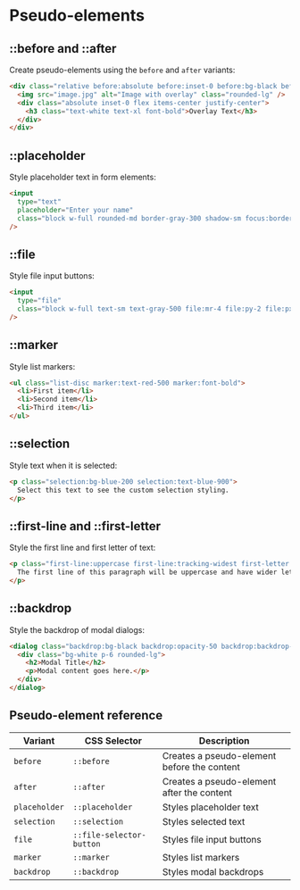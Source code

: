 # Pseudo-elements

## ::before and ::after

Create pseudo-elements using the `before` and `after` variants:

```html
<div class="relative before:absolute before:inset-0 before:bg-black before:opacity-50 before:rounded-lg">
  <img src="image.jpg" alt="Image with overlay" class="rounded-lg" />
  <div class="absolute inset-0 flex items-center justify-center">
    <h3 class="text-white text-xl font-bold">Overlay Text</h3>
  </div>
</div>
```

## ::placeholder

Style placeholder text in form elements:

```html
<input 
  type="text" 
  placeholder="Enter your name" 
  class="block w-full rounded-md border-gray-300 shadow-sm focus:border-indigo-500 focus:ring-indigo-500 placeholder:text-gray-400 placeholder:italic"
/>
```

## ::file

Style file input buttons:

```html
<input 
  type="file" 
  class="block w-full text-sm text-gray-500 file:mr-4 file:py-2 file:px-4 file:rounded-md file:border-0 file:text-sm file:font-semibold file:bg-indigo-50 file:text-indigo-700 hover:file:bg-indigo-100"
/>
```

## ::marker

Style list markers:

```html
<ul class="list-disc marker:text-red-500 marker:font-bold">
  <li>First item</li>
  <li>Second item</li>
  <li>Third item</li>
</ul>
```

## ::selection

Style text when it is selected:

```html
<p class="selection:bg-blue-200 selection:text-blue-900">
  Select this text to see the custom selection styling.
</p>
```

## ::first-line and ::first-letter

Style the first line and first letter of text:

```html
<p class="first-line:uppercase first-line:tracking-widest first-letter:text-7xl first-letter:font-bold first-letter:text-slate-900 first-letter:mr-3 first-letter:float-left">
  The first line of this paragraph will be uppercase and have wider letter spacing. The first letter will be large and bold.
</p>
```

## ::backdrop

Style the backdrop of modal dialogs:

```html
<dialog class="backdrop:bg-black backdrop:opacity-50 backdrop:backdrop-blur-sm">
  <div class="bg-white p-6 rounded-lg">
    <h2>Modal Title</h2>
    <p>Modal content goes here.</p>
  </div>
</dialog>
```

## Pseudo-element reference

| Variant | CSS Selector | Description |
|---------|--------------|-------------|
| `before` | `::before` | Creates a pseudo-element before the content |
| `after` | `::after` | Creates a pseudo-element after the content |
| `placeholder` | `::placeholder` | Styles placeholder text |
| `selection` | `::selection` | Styles selected text |
| `file` | `::file-selector-button` | Styles file input buttons |
| `marker` | `::marker` | Styles list markers |
| `backdrop` | `::backdrop` | Styles modal backdrops |
